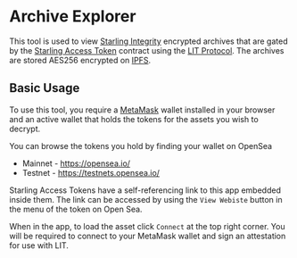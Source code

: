 # Archive Explorer

This tool is used to view [Starling Integrity](https://github.com/starlinglab/integrity-backend) encrypted archives that are gated by the [Starling Access Token](https://github.com/starlinglab/starling-access-token) contract using the [LIT Protocol](https://litprotocol.com/). The archives are stored AES256 encrypted on [IPFS](https://ipfs.tech).

## Basic Usage
To use this tool, you require a [MetaMask](https://metamask.io/) wallet installed in your browser and an active wallet that holds the tokens for the assets you wish to decrypt.

You can browse the tokens you hold by finding your wallet on OpenSea
- Mainnet - https://opensea.io/  
- Testnet - https://testnets.opensea.io/  

Starling Access Tokens have a self-referencing link to this app embedded inside them. The link can be accessed by using the `View Webiste` button in the menu of the token on Open Sea.

When in the app, to load the asset click `Connect` at the top right corner. You will be required to connect to your MetaMask wallet and sign an attestation for use with LIT. 